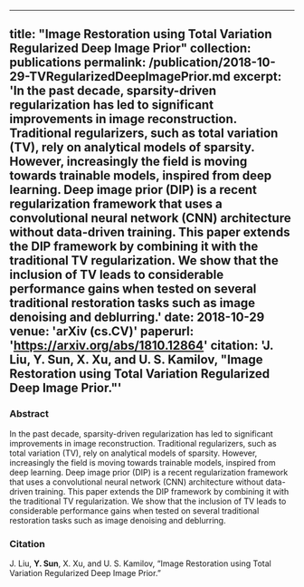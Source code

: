 
---
title: "Image Restoration using Total Variation Regularized Deep Image Prior"
collection: publications
permalink: /publication/2018-10-29-TVRegularizedDeepImagePrior.md
excerpt: 'In the past decade, sparsity-driven regularization has led to significant improvements in image reconstruction. Traditional regularizers, such as total variation (TV), rely on analytical models of sparsity. However, increasingly the field is moving towards trainable models, inspired from deep learning. Deep image prior (DIP) is a recent regularization framework that uses a convolutional neural network (CNN) architecture without data-driven training. This paper extends the DIP framework by combining it with the traditional TV regularization. We show that the inclusion of TV leads to considerable performance gains when tested on several traditional restoration tasks such as image denoising and deblurring.'
date: 2018-10-29
venue: 'arXiv (cs.CV)'
paperurl: 'https://arxiv.org/abs/1810.12864'
citation: 'J. Liu, Y. Sun, X. Xu, and U. S. Kamilov, &quot;Image Restoration using Total Variation Regularized Deep Image Prior.&quot;'
---

### Abstract
In the past decade, sparsity-driven regularization has led to significant improvements in image reconstruction. Traditional regularizers, such as total variation (TV), rely on analytical models of sparsity. However, increasingly the field is moving towards trainable models, inspired from deep learning. Deep image prior (DIP) is a recent regularization framework that uses a convolutional neural network (CNN) architecture without data-driven training. This paper extends the DIP framework by combining it with the traditional TV regularization. We show that the inclusion of TV leads to considerable performance gains when tested on several traditional restoration tasks such as image denoising and deblurring.

### Citation
J. Liu, __Y. Sun__, X. Xu, and U. S. Kamilov, “Image Restoration using Total Variation Regularized Deep Image Prior.”
